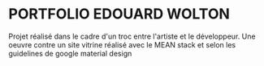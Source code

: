 # PORTFOLIO EDOUARD WOLTON

Projet réalisé dans le cadre d'un troc entre l'artiste et le développeur. Une oeuvre contre un site vitrine réalisé avec le MEAN stack et selon les guidelines de google material design
